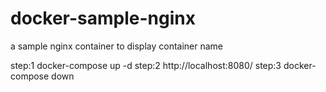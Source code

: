 # docker-sample-nginx
a sample nginx container to display container name

step:1 docker-compose up -d
step:2 http://localhost:8080/
step:3 docker-compose down